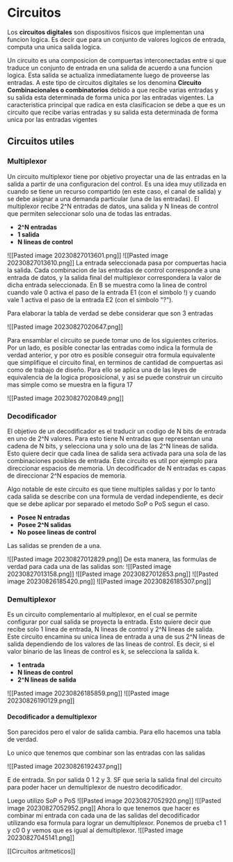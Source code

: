# Circuitos

Los **circuitos digitales** son dispositivos fisicos que implementan una funcion logica. Es decir que para un conjunto de valores logicos de entrada, computa una unica salida logica.

Un circuito es una composicion de compuertas interconectadas entre si que traduce un conjunto de entrada en una salida de acuerdo a una funcion logica. Esta salida se actualiza inmediatamente luego de proveerse las entradas. A este tipo de circuitos digitales se los denomina **Circuito Combinacionales o combinatorios** debido a que recibe varias entradas y su salida esta determinada de forma unica por las entradas vigentes. La caracteristica principal que radica en esta clasificacion se debe a que es un circuito que recibe varias entradas y su salida esta determinada de forma unica por las entradas vigentes

## Circuitos utiles 

### Multiplexor

Un circuito multiplexor tiene por objetivo proyectar una de las entradas en la salida a partir de una configuracion del control. Es una idea muy utilizada en cuando se tiene un recurso compartido (en este caso, el canal de salida) y se debe asignar a una demanda particular (una de las entradas). El multiplexor recibe 2^N entradas de datos, una salida y N lineas de control que permiten seleccionar solo una de todas las entradas.

* **2^N entradas**
* **1 salida**
* **N lineas de control**

![[Pasted image 20230827013601.png]]
![[Pasted image 20230827013610.png]]
La entrada seleccionada pasa por compuertas hacia la salida. Cada combinacion de las entradas de control corresponde a una entrada de datos, y la salida final del multiplexor correspondera la valor de dicha entrada seleccionada. En B se muestra como la linea de control cuando vale 0 activa el paso de la entrada E1 (con el simbolo !) y cuando vale 1 activa el paso de la entrada E2 (con el simbolo "?").

Para elaborar la tabla de verdad se debe considerar que son 3 entradas

![[Pasted image 20230827020647.png]]

Para ensamblar el circuito se puede tomar uno de los siguientes criterios. Por un lado, es posible conectar las entradas como indica la formula de verdad anterior, y por otro es posible conseguir otra formula equivalente que simplifique el circuito final, en terminos de cantidad de compuertas asi como de trabajo de diseño. Para ello se aplica una de las leyes de equivalencia de la logica proposicional, y asi se puede construir un circuito mas simple como se muestra en la figura 17

![[Pasted image 20230827020849.png]]

### Decodificador
El objetivo de un decodificador es el traducir un codigo de N bits de entrada en uno de 2^N valores.
Para esto tiene N entradas que representan una cadena de N bits, y selecciona una y solo una de las 2^N lineas de salida. Esto quiere decir que cada linea de salida sera activada para una sola de las combinaciones posibles de entrada. Este circuito es util por ejemplo para direccionar espacios de memoria. Un decodificador de N entradas es capas de direccionar 2^N espacios de memoria.

Algo notable de este circuito es que tiene multiples salidas y por lo tanto cada salida se describe con una formula de verdad independiente, es decir que se debe aplicar por separado el metodo SoP o PoS segun el caso.

* **Posee N entradas**
* **Posee 2^N salidas**
* **No posee lineas de control**

Las salidas se prenden de a una.

![[Pasted image 20230827012829.png]]
 De esta manera, las formulas de verdad para cada una de las salidas son:
![[Pasted image 20230827013158.png]]
![[Pasted image 20230827012853.png]]
![[Pasted image 20230826185420.png]]
![[Pasted image 20230826185307.png]]

### Demultiplexor

Es un circuito complementario al multiplexor, en el cual se permite configurar por cual salida se proyecta la entrada. Esto quiere decir que recibe solo 1 linea de entrada, N lineas de control y 2^N lineas de salida. Este circuito encamina su unica linea de entrada a una de sus 2^N lineas de salida dependiendo de los valores de las lineas de control. Es decir, si el valor binario de las lineas de control es k, se selecciona la salida k.

* **1 entrada**
* **N lineas de control**
* **2^N lineas de salida**

![[Pasted image 20230826185859.png]]
![[Pasted image 20230826190129.png]]

#### Decodificador a demultiplexor

Son parecidos pero el valor de salida cambia. Para ello hacemos una tabla de verdad.

Lo unico que tenemos que combinar son las entradas con las salidas

![[Pasted image 20230826192437.png]]

E de entrada. Sn por salida 0 1 2 y 3. SF que seria la salida final del circuito para poder hacer un demultiplexor de nuestro decodificador.

Luego utilizo SoP o PoS 
![[Pasted image 20230827052920.png]]
![[Pasted image 20230827052952.png]]
Ahora lo que tenemos que hacer es combinar mi entrada con cada una de las salidas del decodificador utilizando esa formula para lograr un demultiplexor. Ponemos de prueba c1 1 y c0 0 y vemos que es igual al demultiplexor.
![[Pasted image 20230827045141.png]]


[[Circuitos aritmeticos]]